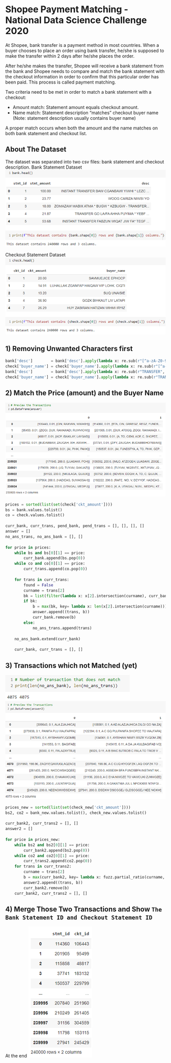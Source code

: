 # Shopee Payment Matching - National Data Science Challenge 2020
At Shopee, bank transfer is a payment method in most countries. When a buyer chooses to place an order using bank transfer, he/she is supposed to make the transfer within 2 days after he/she places the order.

After he/she makes the transfer, Shopee will receive a bank statement from the bank and Shopee needs to compare and match the bank statement with the checkout information in order to confirm that this particular order has been paid. This process is called payment matching.

Two criteria need to be met in order to match a bank statement with a checkout:
- Amount match: Statement amount equals checkout amount.
- Name match: Statement description “matches” checkout buyer name (Note: statement description usually contains buyer name)

A proper match occurs when both the amount and the name matches on both bank statement and checkout list.

## About The Dataset
The dataset was separated into two csv files: bank statement and checkout description.
Bank Statement Dataset
![1](https://github.com/brdx88/Shopee-Payment-Matching/blob/main/images/1.png)

Checkout Statement Dataset
![1](https://github.com/brdx88/Shopee-Payment-Matching/blob/main/images/2.png)

## 1) Removing Unwanted Characters first

```python
bank['desc']        = bank['desc'].apply(lambda x: re.sub(r"[^a-zA-Z0-9]+", ' ', x))
check['buyer_name'] = check['buyer_name'].apply(lambda x: re.sub(r"[^a-zA-Z0-9]+", ' ', x))
bank['desc']        = bank['desc'].apply(lambda x: re.sub(r"TRANSFER", ' ', x))
check['buyer_name'] = check['buyer_name'].apply(lambda x: re.sub(r"TRANSFER", ' ', x))
```

## 2) Match the Price (amount) and the Buyer Name
![1](https://github.com/brdx88/Shopee-Payment-Matching/blob/main/images/3.png)

```python
prices = sorted(list(set(check['ckt_amount'])))
bs = bank.values.tolist()
co = check.values.tolist()

curr_bank, curr_trans, pend_bank, pend_trans = [], [], [], []
answer = []
no_ans_trans, no_ans_bank = [], []

for price in prices:
    while bs and bs[0][1] == price:
        curr_bank.append(bs.pop(0))
    while co and co[0][1] == price:
        curr_trans.append(co.pop(0))

    for trans in curr_trans:
        found = False
        curname = trans[2]
        bk = list(filter(lambda x: x[2].intersection(curname), curr_bank))
        if bk:
            b = max(bk, key= lambda x: len(x[2].intersection(curname)))
            answer.append((trans, b))
            curr_bank.remove(b)
        else:
            no_ans_trans.append(trans)
            
    no_ans_bank.extend(curr_bank)
            
    curr_bank, curr_trans = [], []

```

## 3) Transactions which not Matched (yet)
![1](https://github.com/brdx88/Shopee-Payment-Matching/blob/main/images/4.png)
![1](https://github.com/brdx88/Shopee-Payment-Matching/blob/main/images/5.png)

```python
prices_new = sorted(list(set(check_new['ckt_amount'])))
bs2, co2 = bank_new.values.tolist(), check_new.values.tolist()

curr_bank2, curr_trans2 = [], []
answer2 = []

for price in prices_new:
    while bs2 and bs2[0][1] == price:
        curr_bank2.append(bs2.pop(0))
    while co2 and co2[0][1] == price:
        curr_trans2.append(co2.pop(0))
    for trans in curr_trans2:
        curname = trans[2]
        b = max(curr_bank2, key= lambda x: fuzz.partial_ratio(curname, x[2]))
        answer2.append((trans, b))
        curr_bank2.remove(b)
    curr_bank2, curr_trans2 = [], []

```

## 4) Merge Those Two Transactions and Show `The Bank Statement ID and Checkout Statement ID`
At the end
![1](https://github.com/brdx88/Shopee-Payment-Matching/blob/main/images/6.png)
